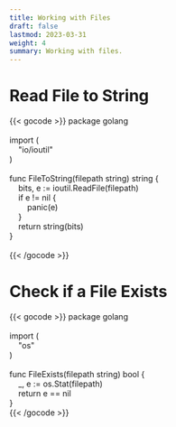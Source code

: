 ```yaml
---
title: Working with Files
draft: false
lastmod: 2023-03-31
weight: 4
summary: Working with files.
---
```


# Read File to String

{{< gocode >}}
<span class="golang-top-level-keyword">package</span>&nbsp;golang<br>
<br>
<span class="golang-top-level-keyword">import</span>&nbsp;<span class="golang-brace">(</span><br>
&nbsp;&nbsp;&nbsp;&nbsp;"io/ioutil"<br>
<span class="golang-brace">)</span><br>
<br>
<span class="golang-top-level-keyword">func</span>&nbsp;<span class="golang-function">FileToString</span><span class="golang-brace">(</span>filepath&nbsp;<span class="golang-variable-type">string</span><span class="golang-brace">)</span>&nbsp;<span class="golang-variable-type">string</span>&nbsp;<span class="golang-brace">{</span><br>
&nbsp;&nbsp;&nbsp;&nbsp;bits,&nbsp;e&nbsp;:=&nbsp;<span class="golang-function">ioutil.ReadFile</span><span class="golang-brace">(</span>filepath<span class="golang-brace">)</span><br>
&nbsp;&nbsp;&nbsp;&nbsp;<span class="golang-control-keyword">if</span>&nbsp;e&nbsp;!=&nbsp;nil&nbsp;<span class="golang-brace">{</span><br>
&nbsp;&nbsp;&nbsp;&nbsp;&nbsp;&nbsp;&nbsp;&nbsp;<span class="golang-function">panic</span><span class="golang-brace">(</span>e<span class="golang-brace">)</span><br>
&nbsp;&nbsp;&nbsp;&nbsp;<span class="golang-brace">}</span><br>
&nbsp;&nbsp;&nbsp;&nbsp;<span class="golang-control-keyword">return</span>&nbsp;<span class="golang-variable-type">string</span><span class="golang-brace">(</span>bits<span class="golang-brace">)</span><br>
<span class="golang-brace">}</span><br>
<br>
{{< /gocode >}}

# Check if a File Exists

{{< gocode >}}
<span class="golang-top-level-keyword">package</span>&nbsp;golang<br>
<br>
<span class="golang-top-level-keyword">import</span>&nbsp;<span class="golang-brace">(</span><br>
&nbsp;&nbsp;&nbsp;&nbsp;"os"<br>
<span class="golang-brace">)</span><br>
<br>
<span class="golang-top-level-keyword">func</span>&nbsp;<span class="golang-function">FileExists</span><span class="golang-brace">(</span>filepath&nbsp;<span class="golang-variable-type">string</span><span class="golang-brace">)</span>&nbsp;<span class="golang-variable-type">bool</span>&nbsp;<span class="golang-brace">{</span><br>
&nbsp;&nbsp;&nbsp;&nbsp;_,&nbsp;e&nbsp;:=&nbsp;<span class="golang-function">os.Stat</span><span class="golang-brace">(</span>filepath<span class="golang-brace">)</span><br>
&nbsp;&nbsp;&nbsp;&nbsp;<span class="golang-control-keyword">return</span>&nbsp;e&nbsp;==&nbsp;nil<br>
<span class="golang-brace">}</span><br>
{{< /gocode >}}
